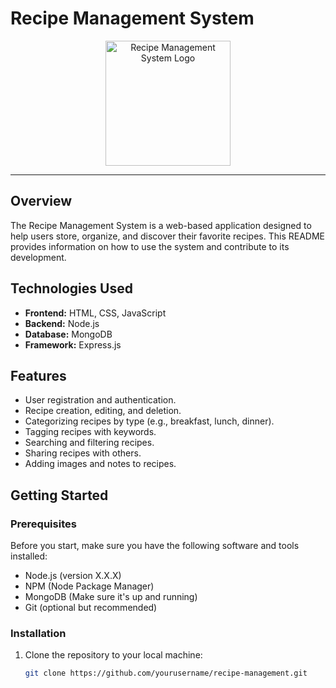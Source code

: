 # Recipe Management System

<p align="center">
    <img alt="Recipe Management System Logo" src="recipe_management_logo.png" width="200">
</p>

---

<p align="left">

## Overview

The Recipe Management System is a web-based application designed to help users store, organize, and discover their favorite recipes. This README provides information on how to use the system and contribute to its development.

## Technologies Used

- **Frontend:** HTML, CSS, JavaScript
- **Backend:** Node.js
- **Database:** MongoDB
- **Framework:** Express.js

## Features

- User registration and authentication.
- Recipe creation, editing, and deletion.
- Categorizing recipes by type (e.g., breakfast, lunch, dinner).
- Tagging recipes with keywords.
- Searching and filtering recipes.
- Sharing recipes with others.
- Adding images and notes to recipes.

## Getting Started

### Prerequisites

Before you start, make sure you have the following software and tools installed:

- Node.js (version X.X.X)
- NPM (Node Package Manager)
- MongoDB (Make sure it's up and running)
- Git (optional but recommended)

### Installation

1. Clone the repository to your local machine:

   ```bash
   git clone https://github.com/yourusername/recipe-management.git
